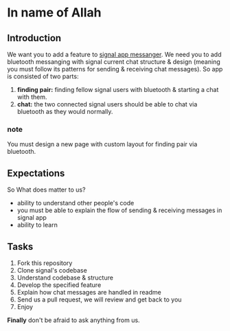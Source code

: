 # In name of Allah

## Introduction
We want you to add a feature to [signal app messanger](https://github.com/signalapp). We need you to add bluetooth messanging with signal current chat structure & design (meaning you must follow its patterns for sending & receiving chat messages). So app is consisted of two parts:
1. **finding pair:** finding fellow signal users with bluetooth & starting a chat with them.
2. **chat:** the two connected signal users should be able to chat via bluetooth as they would normally.

### note
You must design a new page with custom layout for finding pair via bluetooth.


## Expectations

So What does matter to us?
- ability to understand other people's code
- you must be able to explain the flow of sending & receiving messages in signal app
- ability to learn

## Tasks

1. Fork this repository
2. Clone signal's codebase
4. Understand codebase & structure
5. Develop the specified feature
6. Explain how chat messages are handled in readme
6. Send us a pull request, we will review and get back to you
7. Enjoy

**Finally** don't be afraid to ask anything from us.
